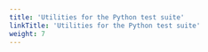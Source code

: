 ```yaml
---
title: 'Utilities for the Python test suite'
linkTitle: 'Utilities for the Python test suite'
weight: 7
---
```

